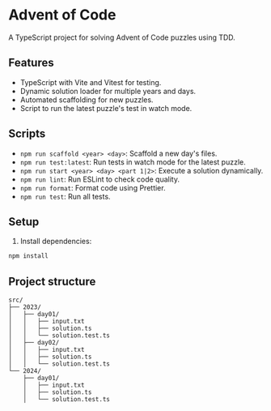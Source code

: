 # Advent of Code

A TypeScript project for solving Advent of Code puzzles using TDD.

## Features

-   TypeScript with Vite and Vitest for testing.
-   Dynamic solution loader for multiple years and days.
-   Automated scaffolding for new puzzles.
-   Script to run the latest puzzle's test in watch mode.

## Scripts

-   `npm run scaffold <year> <day>`: Scaffold a new day's files.
-   `npm run test:latest`: Run tests in watch mode for the latest puzzle.
-   `npm run start <year> <day> <part 1|2>`: Execute a solution dynamically.
-   `npm run lint`: Run ESLint to check code quality.
-   `npm run format`: Format code using Prettier.
-   `npm run test`: Run all tests.

## Setup

1. Install dependencies:

```bash
npm install
```


## Project structure

```
src/
├── 2023/
│   ├── day01/
│   │   ├── input.txt
│   │   ├── solution.ts
│   │   └── solution.test.ts
│   ├── day02/
│   │   ├── input.txt
│   │   ├── solution.ts
│   │   └── solution.test.ts
└── 2024/
    ├── day01/
    │   ├── input.txt
    │   ├── solution.ts
    │   └── solution.test.ts

```
